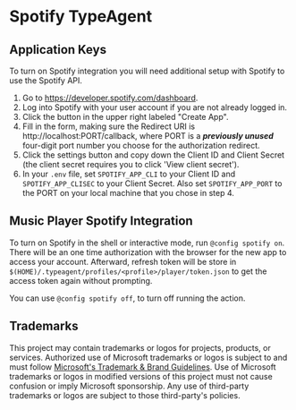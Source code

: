 # Spotify TypeAgent

## Application Keys

To turn on Spotify integration you will need additional setup with Spotify to use the Spotify API.

1. Go to https://developer.spotify.com/dashboard.
2. Log into Spotify with your user account if you are not already logged in.
3. Click the button in the upper right labeled "Create App".
4. Fill in the form, making sure the Redirect URI is http://localhost:PORT/callback, where PORT is a **_previously unused_** four-digit port number you choose for the authorization redirect.
5. Click the settings button and copy down the Client ID and Client Secret (the client secret requires you to click 'View client secret').
6. In your `.env` file, set `SPOTIFY_APP_CLI` to your Client ID and `SPOTIFY_APP_CLISEC` to your Client Secret. Also set `SPOTIFY_APP_PORT` to the PORT on your local machine that you chose in step 4.

## Music Player Spotify Integration

To turn on Spotify in the shell or interactive mode, run `@config spotify on`. There will be an one time authorization with the browser for the new app to access your account. Afterward, refresh token will be store in `$(HOME)/.typeagent/profiles/<profile>/player/token.json` to get the access token again without prompting.

You can use `@config spotify off`, to turn off running the action.

## Trademarks

This project may contain trademarks or logos for projects, products, or services. Authorized use of Microsoft
trademarks or logos is subject to and must follow
[Microsoft's Trademark & Brand Guidelines](https://www.microsoft.com/en-us/legal/intellectualproperty/trademarks/usage/general).
Use of Microsoft trademarks or logos in modified versions of this project must not cause confusion or imply Microsoft sponsorship.
Any use of third-party trademarks or logos are subject to those third-party's policies.
